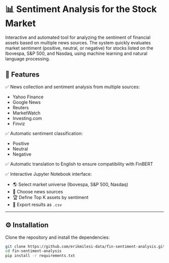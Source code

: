 # 📊 Sentiment Analysis for the Stock Market

Interactive and automated tool for analyzing the sentiment of financial assets based on multiple news sources. The system quickly evaluates market sentiment (positive, neutral, or negative) for stocks listed on the Ibovespa, S&P 500, and Nasdaq, using machine learning and natural language processing.

## 🚀 Features

✅ News collection and sentiment analysis from multiple sources:
- Yahoo Finance
- Google News
- Reuters
- MarketWatch
- Investing.com
- Finviz

✅ Automatic sentiment classification:
- Positive
- Neutral
- Negative

✅ Automatic translation to English to ensure compatibility with FinBERT

✅ Interactive Jupyter Notebook interface:
- 🌎 Select market universe (Ibovespa, S&P 500, Nasdaq)
- 📰 Choose news sources
- 🏆 Define Top K assets by sentiment
- 💾 Export results as `.csv`

---

## ⚙️ Installation

Clone the repository and install the dependencies:

```bash
git clone https://github.com/erikmilesi-data/fin-sentiment-analysis.git
cd fin-sentiment-analysis
pip install -r requirements.txt
